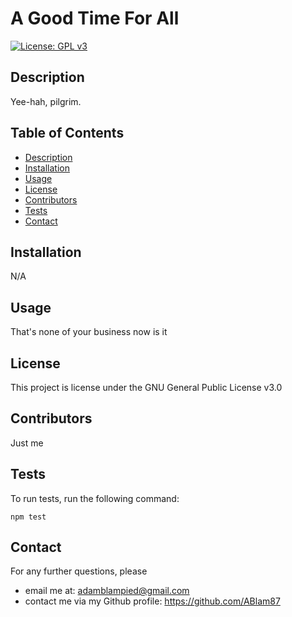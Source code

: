 
  # A Good Time For All
  
  [![License: GPL v3](https://img.shields.io/badge/License-GPLv3-blue.svg)](https://www.gnu.org/licenses/gpl-3.0)
  
  ## Description
  
  Yee-hah, pilgrim.
  
  ## Table of Contents
  
  - [Description](#description)
  - [Installation](#installation)
  - [Usage](#usage)
  - [License](#license)
  - [Contributors](#contributors)
  - [Tests](#tests)
  - [Contact](#contact)
  
  ## Installation
  
  N/A
  
  ## Usage
  
  That's none of your business now is it
  
  ## License
  
  This project is license under the GNU General Public License v3.0
  
  ## Contributors
  
  Just me
  
  ## Tests
  
  To run tests, run the following command:
  
  ```
  npm test
  ```
  
  ## Contact
  
  For any further questions, please 
  - email me at: adamblampied@gmail.com
  - contact me via my Github profile: https://github.com/ABlam87
   